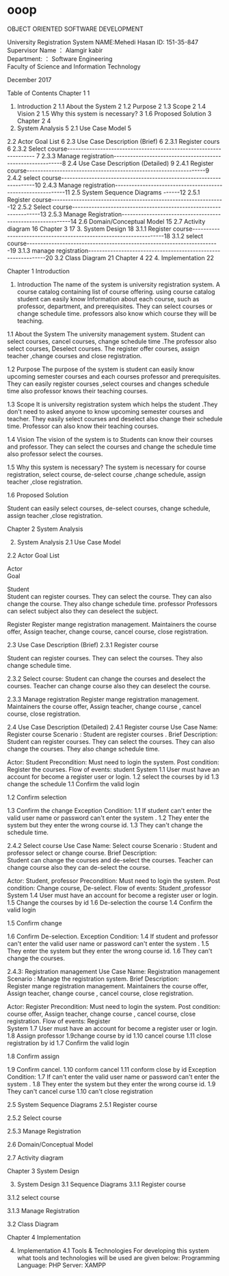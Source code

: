 # ooop


			
				

 
OBJECT ORIENTED SOFTWARE DEVELOPMENT


University Registration System
	NAME:Mehedi Hasan 		ID: 151-35-847	
	Supervisor Name	：	Alamgir kabir	
	Department:	：	Software Engineering	
	Faculty of Science and Information Technology	
				
December 2017
 
Table of Contents
Chapter 1	1
1.	Introduction	2
1.1	About the System	2
1.2	Purpose	2
1.3	Scope	2
1.4	Vision	2
1.5	Why this system is necessary?	3
1.6	Proposed Solution	3
Chapter 2	4
2.	System Analysis	5
2.1	Use Case Model	5

2.2	Actor Goal List	6
2.3	Use Case Description (Brief)	6
2.3.1	Register cours	6
          2.3.2 Select course------------------------------------------------------------------ 7
          2.3.3 Manage registration-----------------------------------------------------------8
2.4	Use Case Description (Detailed)	9
         2.4.1 Register course-----------------------------------------------------------------9
         2.4.2 select course--------------------------------------------------------------------10
        2.4.3 Manage registration------------------------------------------------------------11
2.5	System Sequence Diagrams	------12
          2.5.1 Register course---------------------------------------------------------------12
          2.5.2 Select course------------------------------------------------------------------13
         2.5.3 Manage Registration-----------------------------------------------------------14
2.6	Domain/Conceptual Model	15
2.7	Activity diagram	16
Chapter 3	17
3.	System Design	18
      3.1.1 Register course-------------------------------------------------------------------18
       3.1.2 select course----------------------------------------------------------------------19
       3.1.3 manage registration--------------------------------------------------------------20
3.2	Class Diagram	21
Chapter 4	22
4.	Implementation	22

 









Chapter 1
Introduction 
1.	Introduction
The name of the system is university registration system.  A course catalog containing list of course offering. using course catalog student can easily know Information about each course, such as professor, department, and prerequisites. They can select  courses or change  schedule time. professors also know which course they will be teaching.

1.1	About the System
The university management system. Student can select  courses, cancel courses, change schedule time .The professor also select courses, Deselect courses. The register offer courses, assign teacher ,change courses and close registration.

1.2	Purpose
The purpose of the system is student can easily know upcoming semester courses and each courses professor and prerequisites. They can easily register courses ,select courses and changes schedule time also professor knows their teaching courses.

1.3	Scope
It is university registration system which helps the student .They don't need to asked anyone to know upcoming semester courses and teacher. They easily select courses and deselect also change their schedule time. Professor  can also know their teaching courses.

1.4	Vision
The vision of the system is to Students can know their courses and professor. They can select the courses and change the schedule time also professor select the courses.

1.5	Why this system is necessary?
The system is necessary for course registration, select course,  de-select course ,change schedule, assign teacher ,close registration.

1.6	Proposed Solution

Student can easily select courses, de-select courses, change schedule, assign teacher ,close registration. 





Chapter 2
System Analysis











2.	System Analysis
2.1	Use Case Model

 

2.2	Actor Goal List

Actor	 
Goal
 
Student	 
Student can  register  courses. They can select the course. They  can also change the course. They  also change   schedule time.
professor	Professors can select  subject also they can deselect the subject.
 
Register
 	Register mange registration management.  Maintainers  the course offer, Assign teacher, change course, cancel course, close registration.
 
 

	

2.3	Use Case Description (Brief)
2.3.1	Register course

 Student can  register  courses. They can select the courses. They  also change   schedule time.
 

2.3.2  Select course:
Student can  change  the courses and deselect the courses. Teacher can change course   also they can deselect the course.
 

2.3.3 Manage registration
Register mange registration management.  Maintainers  the course offer, Assign teacher, change course , cancel course, close registration.


 

2.4	Use Case Description (Detailed)
2.4.1 Register course
Use Case Name:	Register course
Scenario :	Student are register  courses .
Brief Description:	Student can  register  courses. They can select the courses. They  can also change the courses. They  also change schedule time.

Actor:	 Student
Precondition:	Must need to login the system.
Post condition:	Register the courses. 
Flow of events:	
student	
System
	1.1	User must have an account for become a register user or login.
1.2	 select the courses by id
1.3	 change the schedule	1.1	Confirm the valid login

1.2	Confirm selection


1.3	Confirm the change
Exception Condition:	1.1	If  student can't enter the valid user name or password can't enter the system .
1.2	They enter the system but they enter the wrong course id.
1.3	They can't change the schedule time.










2.4.2 Select course
Use Case Name:	Select course
Scenario :	Student and professor select or change course.
Brief Description:	
Student can  change  the courses and de-select the courses. Teacher can change course   also they can de-select the course.

Actor:	 Student, professor
Precondition:	Must need to login the system.
Post condition:	Change course, De-select.
Flow of events:	
Student ,professor	
System
	1.4	User must have an account for become a register user or login.
1.5	 Change  the courses by id
1.6	 De-selection the course	1.4	Confirm the valid login

1.5	Confirm change


1.6	Confirm De-selection.
Exception Condition:	1.4	If  student and professor can't enter the valid user name or password can't enter the system .
1.5	They enter the system but they enter the wrong course id.
1.6	They can't change the courses.








2.4.3: Registration management
Use Case Name:	Registration management
Scenario :	Manage the registration system.
Brief Description:	
Register mange registration management.  Maintainers  the course offer, Assign teacher, change course , cancel course, close registration.

Actor:	 Register
Precondition:	Must need to login the system.
Post condition:	course offer, Assign teacher, change course , cancel course, close registration.
Flow of events:	
Register	
System
	1.7	User must have an account for become a register user or login.
1.8	 Assign professor
1.9change course by id
1.10 cancel course
1.11 close registration by id
	1.7	Confirm the valid login

1.8	Confirm assign


1.9	Confirm cancel.
1.10	conform cancel
1.11	conform close by id
Exception Condition:	1.7	If   can't enter the valid user name or password can't enter the system .
1.8	They enter the system but they enter the wrong course id.
1.9	They can't cancel curse
1.10	 can't close registration





2.5	System Sequence Diagrams
2.5.1 Register course
 











2.5.2 Select course

 
 



2.5.3 Manage Registration
 









2.6	Domain/Conceptual Model
 
 
 

 



2.7	Activity diagram

 














Chapter 3
System Design







 
3.	System Design
3.1	Sequence Diagrams
3.1.1 Register course
 

3.1.2 select course 
 




3.1.3 Manage Registration
 

3.2	Class Diagram
 



Chapter 4
Implementation
 
4.	Implementation
4.1 Tools & Technologies
For developing this system what tools and technologies will be used are given below:
Programming Language: PHP 
Server: XAMPP



















